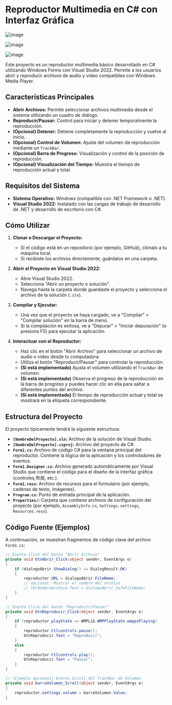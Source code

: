 # Reproductor Multimedia en C# con Interfaz Gráfica

![image](https://github.com/user-attachments/assets/9f28459f-7827-430a-b363-93e11ff6eda1)

![image](https://github.com/user-attachments/assets/9fcaed7f-b391-43d6-90c4-a2cd1bc55250)

![image](https://github.com/user-attachments/assets/f7efcc87-ecf9-44f6-90f1-a1c77622d79d)

Este proyecto es un reproductor multimedia básico desarrollado en C# utilizando Windows Forms con Visual Studio 2022. Permite a los usuarios abrir y reproducir archivos de audio y video compatibles con Windows Media Player.

## Características Principales

* **Abrir Archivos:** Permite seleccionar archivos multimedia desde el sistema utilizando un cuadro de diálogo.
* **Reproducir/Pausar:** Control para iniciar y detener temporalmente la reproducción.
* **(Opcional) Detener:** Detiene completamente la reproducción y vuelve al inicio.
* **(Opcional) Control de Volumen:** Ajuste del volumen de reproducción mediante un `TrackBar`.
* **(Opcional) Barra de Progreso:** Visualización y control de la posición de reproducción.
* **(Opcional) Visualización del Tiempo:** Muestra el tiempo de reproducción actual y total.

## Requisitos del Sistema

* **Sistema Operativo:** Windows (compatible con .NET Framework o .NET).
* **Visual Studio 2022:** Instalado con las cargas de trabajo de desarrollo de .NET y desarrollo de escritorio con C#.

## Cómo Utilizar

1.  **Clonar o Descargar el Proyecto:**
    * Si el código está en un repositorio (por ejemplo, GitHub), clónalo a tu máquina local.
    * Si recibiste los archivos directamente, guárdalos en una carpeta.

2.  **Abrir el Proyecto en Visual Studio 2022:**
    * Abre Visual Studio 2022.
    * Selecciona "Abrir un proyecto o solución".
    * Navega hasta la carpeta donde guardaste el proyecto y selecciona el archivo de la solución (`.sln`).

3.  **Compilar y Ejecutar:**
    * Una vez que el proyecto se haya cargado, ve a "Compilar" > "Compilar solución" en la barra de menú.
    * Si la compilación es exitosa, ve a "Depurar" > "Iniciar depuración" (o presiona F5) para ejecutar la aplicación.

4.  **Interactuar con el Reproductor:**
    * Haz clic en el botón "Abrir Archivo" para seleccionar un archivo de audio o video desde tu computadora.
    * Utiliza el botón "Reproducir/Pausar" para controlar la reproducción.
    * **(Si está implementado)** Ajusta el volumen utilizando el `TrackBar` de volumen.
    * **(Si está implementado)** Observa el progreso de la reproducción en la barra de progreso y puedes hacer clic en ella para saltar a diferentes puntos del archivo.
    * **(Si está implementado)** El tiempo de reproducción actual y total se mostrará en la etiqueta correspondiente.

## Estructura del Proyecto

El proyecto típicamente tendrá la siguiente estructura:

* **`[NombreDelProyecto].sln`:** Archivo de la solución de Visual Studio.
* **`[NombreDelProyecto].csproj`:** Archivo del proyecto de C#.
* **`Form1.cs`:** Archivo de código C# para la ventana principal del reproductor. Contiene la lógica de la aplicación y los controladores de eventos.
* **`Form1.Designer.cs`:** Archivo generado automáticamente por Visual Studio que contiene el código para el diseño de la interfaz gráfica (controles,布局, etc.).
* **`Form1.resx`:** Archivo de recursos para el formulario (por ejemplo, cadenas de texto, imágenes).
* **`Program.cs`:** Punto de entrada principal de la aplicación.
* **`Properties/`:** Carpeta que contiene archivos de configuración del proyecto (por ejemplo, `AssemblyInfo.cs`, `Settings.settings`, `Resources.resx`).

## Código Fuente (Ejemplos)

A continuación, se muestran fragmentos de código clave del archivo `Form1.cs`:

```csharp
// Evento Click del botón "Abrir Archivo"
private void btnAbrir_Click(object sender, EventArgs e)
{
    if (dialogoAbrir.ShowDialog() == DialogResult.OK)
    {
        reproductor.URL = dialogoAbrir.FileName;
        // Opcional: Mostrar el nombre del archivo
        // lblNombreArchivo.Text = dialogoAbrir.SafeFileName;
    }
}

// Evento Click del botón "Reproducir/Pausar"
private void btnReproducir_Click(object sender, EventArgs e)
{
    if (reproductor.playState == WMPLib.WMPPlayState.wmppsPlaying)
    {
        reproductor.Ctlcontrols.pause();
        btnReproducir.Text = "Reproducir";
    }
    else
    {
        reproductor.Ctlcontrols.play();
        btnReproducir.Text = "Pausar";
    }
}

// (Ejemplo opcional) Evento Scroll del TrackBar de Volumen
private void barraVolumen_Scroll(object sender, EventArgs e)
{
    reproductor.settings.volume = barraVolumen.Value;
}

